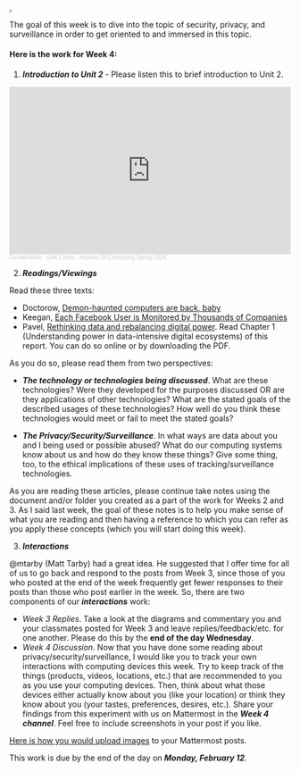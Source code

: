 <img src="https://images.unsplash.com/photo-1590856029826-c7a73142bbf1?q=80&w=2073&auto=format&fit=crop&ixlib=rb-4.0.3&ixid=M3wxMjA3fDB8MHxwaG90by1wYWdlfHx8fGVufDB8fHx8fA%3D%3D" style="zoom:30%;" />

The goal of this week is to dive into the topic of security, privacy, and surveillance in order to get oriented to and immersed in this topic.


#### Here is the work for Week 4:

1. ***Introduction to Unit 2*** - Please listen this to brief introduction to Unit 2.

<iframe width="100%" height="300" scrolling="no" frameborder="no" allow="autoplay" src="https://w.soundcloud.com/player/?url=https%3A//api.soundcloud.com/tracks/1737379146&color=%23ff5500&auto_play=false&hide_related=false&show_comments=true&show_user=true&show_reposts=false&show_teaser=true&visual=true"></iframe><div style="font-size: 10px; color: #cccccc;line-break: anywhere;word-break: normal;overflow: hidden;white-space: nowrap;text-overflow: ellipsis; font-family: Interstate,Lucida Grande,Lucida Sans Unicode,Lucida Sans,Garuda,Verdana,Tahoma,sans-serif;font-weight: 100;"><a href="https://soundcloud.com/gerald-ardito" title="Gerald Ardito" target="_blank" style="color: #cccccc; text-decoration: none;">Gerald Ardito</a> · <a href="https://soundcloud.com/gerald-ardito/unit-2-intro-impacts-of-computing-spring-2024" title="Unit 2 Intro - Impacts Of Computing Spring 2024" target="_blank" style="color: #cccccc; text-decoration: none;">Unit 2 Intro - Impacts Of Computing Spring 2024</a></div>

2. ***Readings/Viewings***

Read these three texts:

* Doctorow, [Demon-haunted computers are back, baby](https://pluralistic.net/2024/01/18/descartes-delenda-est/#self-destruct-sequence-initiated)
* Keegan, [Each Facebook User is Monitored by Thousands of Companies](https://themarkup.org/privacy/2024/01/17/each-facebook-user-is-monitored-by-thousands-of-companies-study-indicates)
* Pavel, [Rethinking data and rebalancing digital power](https://www.adalovelaceinstitute.org/report/rethinking-data/). Read Chapter 1 (Understanding power in data-intensive digital ecosystems) of this report. You can do so online or by downloading the PDF.

As you do so, please read them from two perspectives:

- ***The technology or technologies being discussed***. What are these technologies? Were they developed for the purposes discussed OR are they applications of other technologies? What are the stated goals of the described usages of these technologies? How well do you think these technologies would meet or fail to meet the stated goals?

- ***The Privacy/Security/Surveillance***. In what ways are data about you and I being used or possible abused? What do our computing systems know about us and how do they know these things? Give some thing, too, to the ethical implications of these uses of tracking/surveillance technologies.

As you are reading these articles, please continue take notes using the document and/or folder you created as a part of the work for Weeks 2 and 3. As I said last week, the goal of these notes is to help you make sense of what you are reading and then having a reference to which you can refer as you apply these concepts (which you will start doing this week). 

3. ***Interactions***

@mtarby (Matt Tarby) had a great idea. He suggested that I offer time for all of us to go back and respond to the posts from Week 3, since those of you who posted at the end of the week frequently get fewer responses to their posts than those who post earlier in the week. So, there are two components of our ***interactions*** work:

- *Week 3 Replies*. Take a look at the diagrams and commentary you and your classmates posted for Week 3 and leave replies/feedback/etc. for one another. Please do this by the **end of the day Wednesday**.
- *Week 4 Discussion*. Now that you have done some reading about privacy/security/surveillance, I would like you to track your own interactions with computing devices this week. Try to keep track of the things (products, videos, locations, etc.) that are recommended to you as you use your computing devices. Then, think about what those devices either actually know about you (like your location) or think they know about you (your tastes, preferences, desires, etc.). Share your findings from this experiment with us on Mattermost in the ***Week 4 channel***. Feel free to include screenshots in your post if you like.

[Here is how you would upload images](https://docs.mattermost.com/collaborate/share-files-in-messages.html) to your Mattermost posts.

This work is due by the end of the day on ***Monday, February 12***.